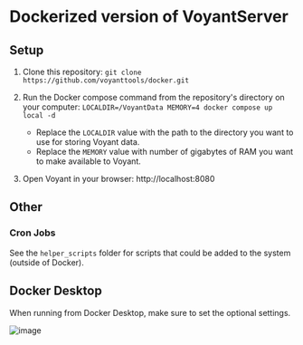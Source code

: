 # Dockerized version of VoyantServer

## Setup

1) Clone this repository: `git clone https://github.com/voyanttools/docker.git`

2) Run the Docker compose command from the repository's directory on your computer: `LOCALDIR=/VoyantData MEMORY=4 docker compose up local -d`

   * Replace the `LOCALDIR` value with the path to the directory you want to use for storing Voyant data.
   * Replace the `MEMORY` value with number of gigabytes of RAM you want to make available to Voyant.

3) Open Voyant in your browser: http://localhost:8080

## Other

### Cron Jobs

See the `helper_scripts` folder for scripts that could be added to the system (outside of Docker).

## Docker Desktop

When running from Docker Desktop, make sure to set the optional settings.

![image](https://github.com/user-attachments/assets/d22715c8-fcc8-4796-b700-f72a77d0d07d)
